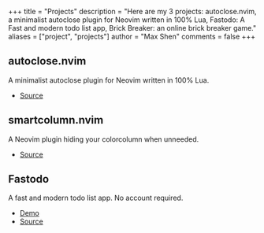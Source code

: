 +++
title = "Projects"
description = "Here are my 3 projects: autoclose.nvim, a minimalist autoclose plugin for Neovim written in 100% Lua, Fastodo: A Fast and modern todo list app, Brick Breaker: an online brick breaker game."
aliases = ["project", "projects"]
author = "Max Shen"
comments = false
+++

## autoclose.nvim
A minimalist autoclose plugin for Neovim written in 100% Lua.
- [Source](https://github.com/m4xshen/autoclose.nvim)

## smartcolumn.nvim
A Neovim plugin hiding your colorcolumn when unneeded.
- [Source](https://github.com/m4xshen/smartcolumn.nvim)

## Fastodo
A fast and modern todo list app. No account required.

- [Demo](https://m4xshen.github.io/fastodo/)
- [Source](https://github.com/m4xshen/fastodo)
